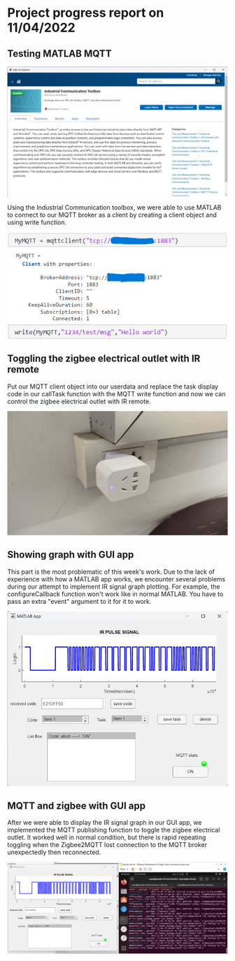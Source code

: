 # Project progress report on 11/04/2022

## Testing MATLAB MQTT

![Industrial_Communication_Toolbox](../images/week2/Industrial_Communication_Toolbox.png)

Using the Industrial Communication toolbox, we were able to use MATLAB to connect to our MQTT broker as a client by creating a client object and using write function.

![MQTT in MATLAB](../images/week2/MQTTclient_MATLAB.png)

## Toggling the zigbee electrical outlet with IR remote
Put our MQTT client object into our userdata and replace the task display code in our callTask function with the MQTT write function and now we can control the zigbee electrical outlet with IR remote.

![Zigbee image here](../images/week2/zigbee_device.png)

## Showing graph with GUI app
This part is the most problematic of this week's work. Due to the lack of experience with how a MATLAB app works, we encounter several problems during our attempt to implement IR signal graph plotting. For example, the configureCallback function won't work like in normal MATLAB. You have to pass an extra "event" argument to it for it to work.

![Graph](../images/week2/IR_Pulse_Plot.png)

## MQTT and zigbee with GUI app
After we were able to display the IR signal graph in our GUI app, we implemented the MQTT publishing function to toggle the zigbee electrical outlet. It worked well in normal condition, but there is rapid repeating toggling when the Zigbee2MQTT lost connection to the MQTT broker unexpectedly then reconnected.

![MQTT and zigbee with GUI app](../images/week2/IR_to_MQTT_over_GUI_app.png)
